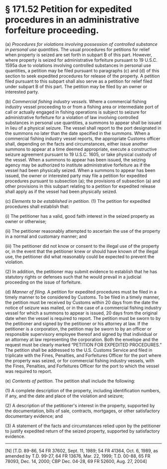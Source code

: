 # § 171.52   Petition for expedited procedures in an administrative forfeiture proceeding.

(a) *Procedures for violations involving possession of controlled substance in personal use quantities.* The usual procedures for petitions for relief when property is seized are set forth in subpart B of this part. However, where property is seized for administrative forfeiture pursuant to 19 U.S.C. 1595a due to violations involving controlled substances in personal use quantities, a petition may be filed pursuant to paragraphs (c) and (d) of this section to seek expedited procedures for release of the property. A petition filed pursuant to this subpart shall also serve as a petition for relief filed under subpart B of this part. The petition may be filed by an owner or interested party.


(b) *Commercial fishing industry vessels.* Where a commercial fishing industry vessel proceeding to or from a fishing area or intermediate port of call or actually engaged in fishing operations is subject to seizure for administrative forfeiture for a violation of law involving controlled substances in personal use quantities, a summons to appear shall be issued in lieu of a physical seizure. The vessel shall report to the port designated in the summons no later than the date specified in the summons. When a commercial fishing industry vessel reports, the appropriate Customs officer shall, depending on the facts and circumstances, either issue another summons to appear at a time deemed appropriate, execute a constructive seizure agreement pursuant to 19 U.S.C. 1605, or take physical custody of the vessel. When a summons to appear has been issued, the seizing agency may be authorized to institute administrative forfeiture as if the vessel had been physically seized. When a summons to appear has been issued, the owner or interested party may file a petition for expedited procedures pursuant to subsection (a); the provisions of subsection (a) and other provisions in this subpart relating to a petition for expedited release shall apply as if the vessel had been physically seized.


(c) *Elements to be established in petition.* (1) The petition for expedited procedures shall establish that:


(i) The petitioner has a valid, good faith interest in the seized property as owner or otherwise; 


(ii) The petitioner reasonably attempted to ascertain the use of the property in a normal and customary manner; and 


(iii) The petitioner did not know or consent to the illegal use of the property or, in the event that the petitioner knew or should have known of the illegal use, the petitioner did what reasonably could be expected to prevent the violation. 


(2) In addition, the petitioner may submit evidence to establish that he has statutory rights or defenses such that he would prevail in a judicial proceeding on the issue of forfeiture. 


(d) *Manner of filing.* A petition for expedited procedures must be filed in a timely manner to be considered by Customs. To be filed in a timely manner, the petition must be received by Customs within 20 days from the date the notice of seizure was mailed, or in the case of a commercial fishing industry vessel for which a summons to appear is issued, 20 days from the original date when the vessel is required to report. The petition must be sworn to by the petitioner and signed by the petitioner or his attorney at law. If the petitioner is a corporation, the petition may be sworn to by an officer or responsible supervisory employee thereof and signed by that individual or an attorney at law representing the corporation. Both the envelope and the request must be clearly marked “PETITION FOR EXPEDITED PROCEDURES.” The petition shall be addressed to the U.S. Customs Service and filed in triplicate with the Fines, Penalties, and Forfeitures Officer for the port where the property was seized, or for commercial fishing industry vessels, with the Fines, Penalties, and Forfeitures Officer for the port to which the vessel was required to report. 


(e) *Contents of petition.* The petition shall include the following: 


(1) A complete description of the property, including identification numbers, if any, and the date and place of the violation and seizure; 


(2) A description of the petitioner's interest in the property, supported by the documentation, bills of sale, contracts, mortgages, or other satisfactory documentary evidence; and 


(3) A statement of the facts and circumstances relied upon by the petitioner to justify expedited return of the seized property, supported by satisfactory evidence. 



---

[N] [T.D. 89-86, 54 FR 37602, Sept. 11, 1989; 54 FR 41364, Oct. 6, 1989, as amended by T.D. 99-27, 64 FR 13676, Mar. 22, 1999; T.D. 00-88, 65 FR 78093, Dec. 14, 2000; CBP Dec. 04-28, 69 FR 52600, Aug. 27, 2004]




